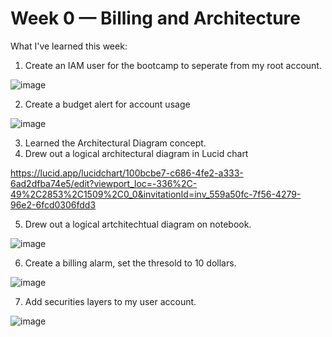 # Week 0 — Billing and Architecture

What I've learned this week:
1. Create an IAM user for the bootcamp to seperate from my root account.

![image](https://user-images.githubusercontent.com/96145786/219691105-34cdad99-5e86-42a6-9e47-52b14ea54a84.png)

2. Create a budget alert for account usage 
 
 ![image](https://user-images.githubusercontent.com/96145786/219691240-6042296b-0012-41b0-b2f5-da60671b0333.png)

3. Learned the Architectural Diagram concept.
4. Drew out a logical architectural diagram in Lucid chart   

https://lucid.app/lucidchart/100bcbe7-c686-4fe2-a333-6ad2dfba74e5/edit?viewport_loc=-336%2C-49%2C2853%2C1509%2C0_0&invitationId=inv_559a50fc-7f56-4279-96e2-6fcd0306fdd3

5. Drew out a logical artchitechtual diagram on notebook.

![image](https://user-images.githubusercontent.com/96145786/219692754-db128412-2bfc-44aa-b1a0-0ce94487db5c.png)


6. Create a billing alarm, set the thresold to 10 dollars. 

![image](https://user-images.githubusercontent.com/96145786/219693010-5c262482-da0e-4858-bc4e-303686c8bb76.png)


7. Add securities layers to my user account.

![image](https://user-images.githubusercontent.com/96145786/219696274-dceac73a-6872-4e9b-b84c-34f9589e6eca.png)
